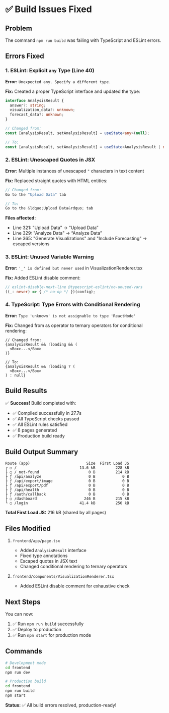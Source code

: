 # ✅ Build Issues Fixed

## Problem
The command `npm run build` was failing with TypeScript and ESLint errors.

## Errors Fixed

### 1. ESLint: Explicit `any` Type (Line 40)
**Error:** `Unexpected any. Specify a different type.`

**Fix:** Created a proper TypeScript interface and updated the type:
```typescript
interface AnalysisResult {
  answer?: string;
  visualization_data?: unknown;
  forecast_data?: unknown;
}

// Changed from:
const [analysisResult, setAnalysisResult] = useState<any>(null);

// To:
const [analysisResult, setAnalysisResult] = useState<AnalysisResult | null>(null);
```

### 2. ESLint: Unescaped Quotes in JSX
**Error:** Multiple instances of unescaped `"` characters in text content

**Fix:** Replaced straight quotes with HTML entities:
```jsx
// Changed from:
Go to the "Upload Data" tab

// To:
Go to the &ldquo;Upload Data&rdquo; tab
```

**Files affected:**
- Line 321: "Upload Data" → &ldquo;Upload Data&rdquo;
- Line 329: "Analyze Data" → &ldquo;Analyze Data&rdquo;
- Line 365: "Generate Visualizations" and "Include Forecasting" → escaped versions

### 3. ESLint: Unused Variable Warning
**Error:** `'_' is defined but never used` in VisualizationRenderer.tsx

**Fix:** Added ESLint disable comment:
```typescript
// eslint-disable-next-line @typescript-eslint/no-unused-vars
((_: never) => { /* no-op */ })(config);
```

### 4. TypeScript: Type Errors with Conditional Rendering
**Error:** `Type 'unknown' is not assignable to type 'ReactNode'`

**Fix:** Changed from `&&` operator to ternary operators for conditional rendering:
```tsx
// Changed from:
{analysisResult && !loading && (
  <Box>...</Box>
)}

// To:
{analysisResult && !loading ? (
  <Box>...</Box>
) : null}
```

## Build Results

✅ **Success!** Build completed with:
- ✅ Compiled successfully in 27.7s
- ✅ All TypeScript checks passed
- ✅ All ESLint rules satisfied
- ✅ 8 pages generated
- ✅ Production build ready

## Build Output Summary

```
Route (app)                         Size  First Load JS
┌ ○ /                            13.6 kB         228 kB
├ ○ /_not-found                      0 B         214 kB
├ ƒ /api/analyze                     0 B            0 B
├ ƒ /api/export/image                0 B            0 B
├ ƒ /api/export/pdf                  0 B            0 B
├ ƒ /api/health                      0 B            0 B
├ ƒ /auth/callback                   0 B            0 B
├ ○ /dashboard                     246 B         215 kB
└ ○ /login                       41.4 kB         256 kB
```

**Total First Load JS:** 216 kB (shared by all pages)

## Files Modified

1. `frontend/app/page.tsx`
   - Added `AnalysisResult` interface
   - Fixed type annotations
   - Escaped quotes in JSX text
   - Changed conditional rendering to ternary operators

2. `frontend/components/VisualizationRenderer.tsx`
   - Added ESLint disable comment for exhaustive check

## Next Steps

You can now:
1. ✅ Run `npm run build` successfully
2. ✅ Deploy to production
3. ✅ Run `npm start` for production mode

## Commands

```bash
# Development mode
cd frontend
npm run dev

# Production build
cd frontend
npm run build
npm start
```

**Status:** ✅ All build errors resolved, production-ready!
